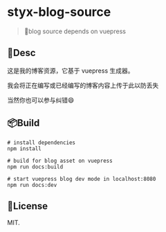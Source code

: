 # styx-blog-source

> 🍱blog source depends on vuepress

## 📝Desc
这是我的博客资源，它基于 vuepress 生成器。

我会将正在编写或已经编写的博客内容上传于此以防丢失

当然你也可以参与纠错😄

## 📦Build
```shell
# install dependencies
npm install

# build for blog asset on vuepress
npm run docs:build

# start vuepress blog dev mode in localhost:8080
npm run docs:dev
```

## 📄License
MIT.